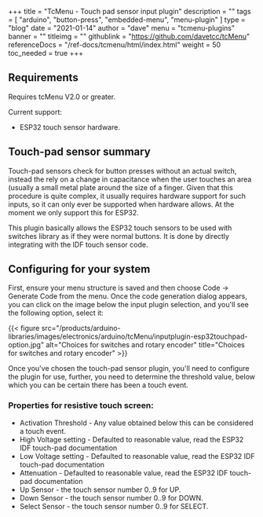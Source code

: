 +++
title = "TcMenu - Touch pad sensor input plugin"
description = ""
tags = [ "arduino", "button-press", "embedded-menu", "menu-plugin" ]
type = "blog"
date = "2021-01-14"
author =  "dave"
menu = "tcmenu-plugins"
banner = ""
titleimg = ""
githublink = "https://github.com/davetcc/tcMenu"
referenceDocs = "/ref-docs/tcmenu/html/index.html"
weight = 50
toc_needed = true
+++

## Requirements

Requires tcMenu V2.0 or greater.

Current support:

* ESP32 touch sensor hardware.

## Touch-pad sensor summary

Touch-pad sensors check for button presses without an actual switch, instead the rely on a change in capacitance when the user touches an area (usually a small metal plate around the size of a finger. Given that this procedure is quite complex, it usually requires hardware support for such inputs, so it can only ever be supported when hardware allows. At the moment we only support this for ESP32.  

This plugin basically allows the ESP32 touch sensors to be used with switches library as if they were normal buttons. It is done by directly integrating with the IDF touch sensor code. 

## Configuring for your system

First, ensure your menu structure is saved and then choose Code -> Generate Code from the menu. Once the code generation dialog appears, you can click on the image below the input plugin selection, and you'll see the following option, select it:

{{< figure src="/products/arduino-libraries/images/electronics/arduino/tcMenu/inputplugin-esp32touchpad-option.jpg" alt="Choices for switches and rotary encoder" title="Choices for switches and rotary encoder" >}}

Once you've chosen the touch-pad sensor plugin, you'll need to configure the plugin for use, further, you need to determine the threshold value, below which you can be certain there has been a touch event. 

### Properties for resistive touch screen:

* Activation Threshold - Any value obtained below this can be considered a touch event.
* High Voltage setting - Defaulted to reasonable value, read the ESP32 IDF touch-pad documentation  
* Low Voltage setting - Defaulted to reasonable value, read the ESP32 IDF touch-pad documentation  
* Attenuation - Defaulted to reasonable value, read the ESP32 IDF touch-pad documentation  
* Up Sensor - the touch sensor number 0..9 for UP.
* Down Sensor - the touch sensor number 0..9 for DOWN.
* Select Sensor - the touch sensor number 0..9 for SELECT.
